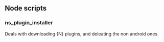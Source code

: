 ## Node scripts

### ns_plugin_installer

Deals with downloading {N} plugins, and deleating the non android ones.